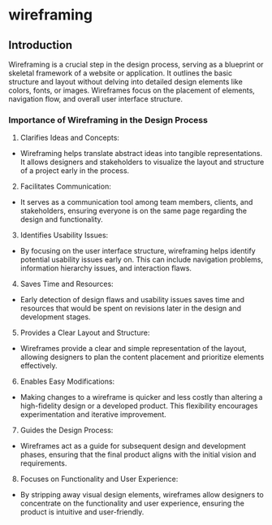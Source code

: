 # wireframing

## Introduction
Wireframing is a crucial step in the design process, serving as a blueprint or skeletal framework of a website or application. It outlines the basic structure and layout without delving into detailed design elements like colors, fonts, or images. Wireframes focus on the placement of elements, navigation flow, and overall user interface structure.

### Importance of Wireframing in the Design Process
1. Clarifies Ideas and Concepts:

 - Wireframing helps translate abstract ideas into tangible representations. It allows designers and stakeholders to visualize the layout and structure of a project early in the process.

2. Facilitates Communication:

 - It serves as a communication tool among team members, clients, and stakeholders, ensuring everyone is on the same page regarding the design and functionality.

3. Identifies Usability Issues:

 - By focusing on the user interface structure, wireframing helps identify potential usability issues early on. This can include navigation problems, information hierarchy issues, and interaction flaws.

4. Saves Time and Resources:

 - Early detection of design flaws and usability issues saves time and resources that would be spent on revisions later in the design and development stages.

5. Provides a Clear Layout and Structure:

 - Wireframes provide a clear and simple representation of the layout, allowing designers to plan the content placement and prioritize elements effectively.
6. Enables Easy Modifications:

 - Making changes to a wireframe is quicker and less costly than altering a high-fidelity design or a developed product. This flexibility encourages experimentation and iterative improvement.

7. Guides the Design Process:

 - Wireframes act as a guide for subsequent design and development phases, ensuring that the final product aligns with the initial vision and requirements.

8. Focuses on Functionality and User Experience:

 - By stripping away visual design elements, wireframes allow designers to concentrate on the functionality and user experience, ensuring the product is intuitive and user-friendly.
